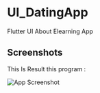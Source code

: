 
# UI_DatingApp

Flutter UI About Elearning App
## Screenshots

This Is Result this program :

![App Screenshot](https://i.postimg.cc/Dft0W0Cw/Mac-Book-Air-1-1.png)

